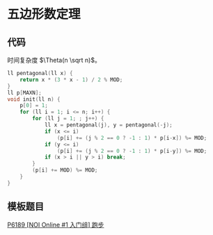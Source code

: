 # 五边形数定理

## 代码

时间复杂度 $\Theta(n \sqrt n)$。

```cpp
ll pentagonal(ll x) {
    return x * (3 * x - 1) / 2 % MOD;
}
ll p[MAXN];
void init(ll n) {
    p[0] = 1;
    for (ll i = 1; i <= n; i++) {
        for (ll j = 1; ; j++) {
            ll x = pentagonal(j), y = pentagonal(-j);
            if (x <= i)
                (p[i] += (j % 2 == 0 ? -1 : 1) * p[i-x]) %= MOD;
            if (y <= i)
                (p[i] += (j % 2 == 0 ? -1 : 1) * p[i-y]) %= MOD;
            if (x > i || y > i) break;
        }
        (p[i] += MOD) %= MOD;
    }
}
```

## 模板题目

[P6189 [NOI Online #1 入门组] 跑步](https://www.luogu.com.cn/problem/P6189)
